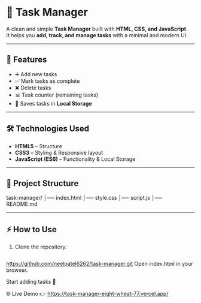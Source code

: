 # 📝 Task Manager

A clean and simple **Task Manager** built with **HTML, CSS, and JavaScript**.  
It helps you **add, track, and manage tasks** with a minimal and modern UI.  

---

## 🚀 Features
- ➕ Add new tasks  
- ✅ Mark tasks as complete  
- ❌ Delete tasks  
- 📊 Task counter (remaining tasks)  
- 💾 Saves tasks in **Local Storage**  

---

## 🛠️ Technologies Used
- **HTML5** – Structure  
- **CSS3** – Styling & Responsive layout  
- **JavaScript (ES6)** – Functionality & Local Storage  

---

## 📂 Project Structure
task-manager/
│── index.html
│── style.css
│── script.js
│── README.md

---


## ⚡ How to Use
1. Clone the repository:
   ```bash
https://github.com/neelpatel6262/task-manager.git
Open index.html in your browser.

Start adding tasks 🚀

🌐 Live Demo
👉 https://task-manager-eight-wheat-77.vercel.app/
